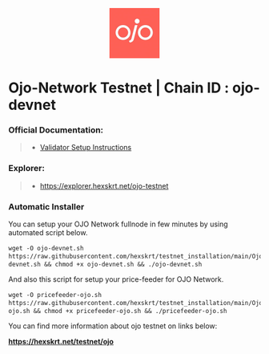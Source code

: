 <p align="center">
  <img height="100" height="auto" src="https://github.com/hexskrt/logos/blob/main/ojo.jpg?raw=true">
</p>

# Ojo-Network Testnet | Chain ID : ojo-devnet
### Official Documentation:
>- [Validator Setup Instructions](https://docs.ojo.network/sauron-testnet/joining-as-a-validator)

### Explorer:
>-  https://explorer.hexskrt.net/ojo-testnet

### Automatic Installer
You can setup your OJO Network fullnode in few minutes by using automated script below.
```
wget -O ojo-devnet.sh https://raw.githubusercontent.com/hexskrt/testnet_installation/main/Ojo/ojo-devnet.sh && chmod +x ojo-devnet.sh && ./ojo-devnet.sh
```
And also this script for setup your price-feeder for OJO Network.
```
wget -O pricefeeder-ojo.sh https://raw.githubusercontent.com/hexskrt/testnet_installation/main/Ojo/pricefeeder-ojo.sh && chmod +x pricefeeder-ojo.sh && ./pricefeeder-ojo.sh
```
You can find more information about ojo testnet on links below:

**https://hexskrt.net/testnet/ojo**
